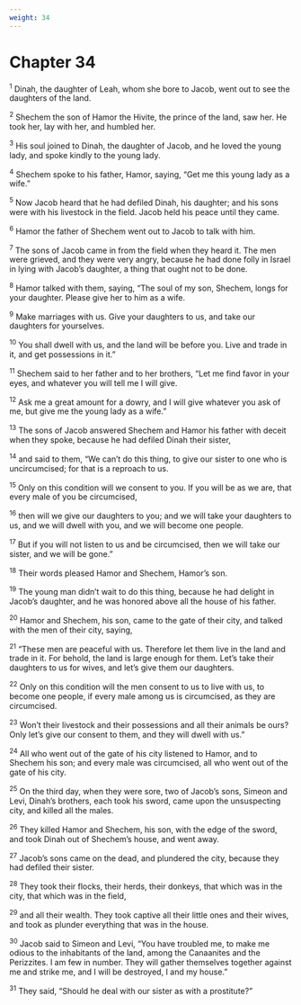 ```yaml
---
weight: 34
---
```


# Chapter 34

<sup>1</sup> Dinah, the daughter of Leah, whom she bore to Jacob, went out to see the daughters of the land. 

<sup>2</sup> Shechem the son of Hamor the Hivite, the prince of the land, saw her. He took her, lay with her, and humbled her. 

<sup>3</sup> His soul joined to Dinah, the daughter of Jacob, and he loved the young lady, and spoke kindly to the young lady. 

<sup>4</sup> Shechem spoke to his father, Hamor, saying, “Get me this young lady as a wife.” 

<sup>5</sup> Now Jacob heard that he had defiled Dinah, his daughter; and his sons were with his livestock in the field. Jacob held his peace until they came. 

<sup>6</sup> Hamor the father of Shechem went out to Jacob to talk with him. 

<sup>7</sup> The sons of Jacob came in from the field when they heard it. The men were grieved, and they were very angry, because he had done folly in Israel in lying with Jacob’s daughter, a thing that ought not to be done. 

<sup>8</sup> Hamor talked with them, saying, “The soul of my son, Shechem, longs for your daughter. Please give her to him as a wife. 

<sup>9</sup> Make marriages with us. Give your daughters to us, and take our daughters for yourselves. 

<sup>10</sup> You shall dwell with us, and the land will be before you. Live and trade in it, and get possessions in it.” 

<sup>11</sup> Shechem said to her father and to her brothers, “Let me find favor in your eyes, and whatever you will tell me I will give. 

<sup>12</sup> Ask me a great amount for a dowry, and I will give whatever you ask of me, but give me the young lady as a wife.” 

<sup>13</sup> The sons of Jacob answered Shechem and Hamor his father with deceit when they spoke, because he had defiled Dinah their sister, 

<sup>14</sup> and said to them, “We can’t do this thing, to give our sister to one who is uncircumcised; for that is a reproach to us. 

<sup>15</sup> Only on this condition will we consent to you. If you will be as we are, that every male of you be circumcised, 

<sup>16</sup> then will we give our daughters to you; and we will take your daughters to us, and we will dwell with you, and we will become one people. 

<sup>17</sup> But if you will not listen to us and be circumcised, then we will take our sister, and we will be gone.” 

<sup>18</sup> Their words pleased Hamor and Shechem, Hamor’s son. 

<sup>19</sup> The young man didn’t wait to do this thing, because he had delight in Jacob’s daughter, and he was honored above all the house of his father. 

<sup>20</sup> Hamor and Shechem, his son, came to the gate of their city, and talked with the men of their city, saying, 

<sup>21</sup> “These men are peaceful with us. Therefore let them live in the land and trade in it. For behold, the land is large enough for them. Let’s take their daughters to us for wives, and let’s give them our daughters. 

<sup>22</sup> Only on this condition will the men consent to us to live with us, to become one people, if every male among us is circumcised, as they are circumcised. 

<sup>23</sup> Won’t their livestock and their possessions and all their animals be ours? Only let’s give our consent to them, and they will dwell with us.” 

<sup>24</sup> All who went out of the gate of his city listened to Hamor, and to Shechem his son; and every male was circumcised, all who went out of the gate of his city. 

<sup>25</sup> On the third day, when they were sore, two of Jacob’s sons, Simeon and Levi, Dinah’s brothers, each took his sword, came upon the unsuspecting city, and killed all the males. 

<sup>26</sup> They killed Hamor and Shechem, his son, with the edge of the sword, and took Dinah out of Shechem’s house, and went away. 

<sup>27</sup> Jacob’s sons came on the dead, and plundered the city, because they had defiled their sister. 

<sup>28</sup> They took their flocks, their herds, their donkeys, that which was in the city, that which was in the field, 

<sup>29</sup> and all their wealth. They took captive all their little ones and their wives, and took as plunder everything that was in the house. 

<sup>30</sup> Jacob said to Simeon and Levi, “You have troubled me, to make me odious to the inhabitants of the land, among the Canaanites and the Perizzites. I am few in number. They will gather themselves together against me and strike me, and I will be destroyed, I and my house.” 

<sup>31</sup> They said, “Should he deal with our sister as with a prostitute?” 


